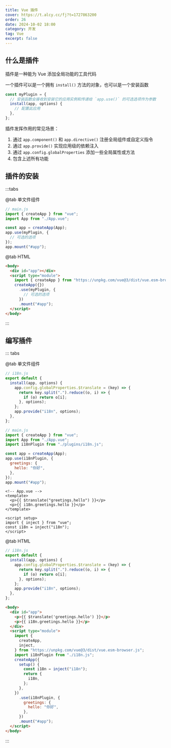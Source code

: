 ```yaml
---
title: Vue 插件
cover: https://t.alcy.cc/fj?t=1727863200
order: 26
date: 2024-10-02 18:00
category: 开发
tag: Vue
excerpt: false
---
```


## 什么是插件

插件是一种能为 Vue 添加全局功能的工具代码

一个插件可以是一个拥有 `install()` 方法的对象，也可以是一个安装函数

```javascript
const myPlugin = {
  // 安装函数会接收到安装它的应用实例和传递给 `app.use()` 的可选选项作为参数
  install(app, options) {
    // 配置此应用
  },
};
```

插件发挥作用的常见场景：

1. 通过 `app.component()` 和 `app.directive()` 注册全局组件或自定义指令
2. 通过 `app.provide()` 实现应用级的依赖注入
3. 通过 `app.config.globalProperties` 添加一些全局属性或方法
4. 包含上述所有功能

## 插件的安装

:::tabs

@tab 单文件组件

```javascript
// main.js
import { createApp } from "vue";
import App from "./App.vue";

const app = createApp(App);
app.use(myPlugin, {
  // 可选的选项
});
app.mount("#app");
```

@tab HTML

```html
<body>
  <div id="app"></div>
  <script type="module">
    import { createApp } from "https://unpkg.com/vue@3/dist/vue.esm-browser.js";
    createApp({})
      .use(myPlugin, {
        // 可选的选项
      })
      .mount("#app");
  </script>
</body>
```

:::

## 编写插件

::: tabs

@tab 单文件组件

```javascript
// i18n.js
export default {
  install(app, options) {
    app.config.globalProperties.$translate = (key) => {
      return key.split(".").reduce((o, i) => {
        if (o) return o[i];
      }, options);
    };
    app.provide("i18n", options);
  },
};
```

```javascript
// main.js
import { createApp } from "vue";
import App from "./App.vue";
import i18nPlugin from "./plugins/i18n.js";

const app = createApp(App);
app.use(i18nPlugin, {
  greetings: {
    hello: "你好",
  },
});
app.mount("#app");
```

```vue
<!-- App.vue -->
<template>
  <p>{{ $translate("greetings.hello") }}</p>
  <p>{{ i18n.greetings.hello }}</p>
</template>

<script setup>
import { inject } from "vue";
const i18n = inject("i18n");
</script>
```

@tab HTML

```javascript
// i18n.js
export default {
  install(app, options) {
    app.config.globalProperties.$translate = (key) => {
      return key.split(".").reduce((o, i) => {
        if (o) return o[i];
      }, options);
    };
    app.provide("i18n", options);
  },
};
```

```html
<body>
  <div id="app">
    <p>{{ $translate('greetings.hello') }}</p>
    <p>{{ i18n.greetings.hello }}</p>
  </div>
  <script type="module">
    import {
      createApp,
      inject,
    } from "https://unpkg.com/vue@3/dist/vue.esm-browser.js";
    import i18nPlugin from "./i18n.js";
    createApp({
      setup() {
        const i18n = inject("i18n");
        return {
          i18n,
        };
      },
    })
      .use(i18nPlugin, {
        greetings: {
          hello: "你好",
        },
      })
      .mount("#app");
  </script>
</body>
```

:::
